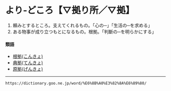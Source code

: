 # より‐どころ【▽拠り所／▽拠】

1. 頼みとするところ。支えてくれるもの。「心の─」「生活の─を求める」
2. ある物事が成り立つもとになるもの。根拠。「判斷の─を明らかにする」
    

#### 類語

-   [根拠(こんきょ)](https://dictionary.goo.ne.jp/word/%E6%A0%B9%E6%8B%A0/#jn-83302)
-   [典拠(てんきょ)](https://dictionary.goo.ne.jp/word/%E5%85%B8%E6%8B%A0/#jn-153332)
-   [原拠(げんきょ)](https://dictionary.goo.ne.jp/word/%E5%8E%9F%E6%8B%A0/#jn-69400)

---
`https://dictionary.goo.ne.jp/word/%E6%8B%A0%E3%82%8A%E6%89%80/`